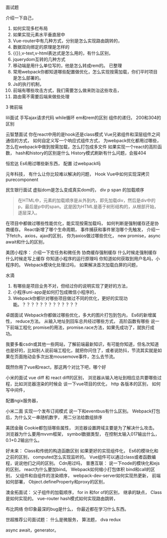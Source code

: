 面试题

介绍一下自己，
  1. 如何实现多栏布局
  2. 如果实现元素水平垂直居中
  3. Vue-router中有几种方式，分别是怎么实现路由跳转的，
  4. 数据双向绑定的原理是怎样的
  5. {{}},v-text,v-html表达式是怎么用的，有什么区别，
  6. jquerydom互转的几种方式
  7. 移动端是用什么单位写的，他是怎么转成rem的。
已整理
  8. 常用webpack你都知道哪些配置做优化，怎么实现按需加载，你们平时项目 是怎么部署的。
  9.  Js的执行机制，
  10. 前端有哪些攻击方式，我们需要怎么做来防治这些攻击，
  11. 路由需不需要后端来做些处理
 
 
3 微前端
 

lili面试
手写ajax请求代码
while循环
em和rem的区别
组件的递归，
200和304的区别
 
云智慧面试
你在react中用的是hook还是class模式
Vue兄弟组件和深层组件之间通信的方式，
如何自定义写一个响应式组件方式，
为webpack优化都用过哪些，怎么在webpack中做到按需加载，怎么打包成多文件
如果实现一个react的高阶函数，
hash和history的区别是什么
History模式刷新有什么问题，会报404
 
 
恒宏达
Es6用过哪些新东西，
配置 过webpack吗
 
元年科技，
有什么让你比较难以解决的问题，
Hook
Vue中如何实现深拷贝
purecomponent
 
民生银行面试
虚拟dom是怎么变成真实dom的，
div p span 的加载顺序
> 在HTML中，元素的加载顺序是从外到内，即先加载div，然后是div中的p，最后是p中的span。这是因为HTML是基于树形结构的，从根部开始，逐层深入。

在项目中都做过哪些性能优化，能实现按需加载吗，
如何判断是强制缓存还是协商缓存。
React新增了哪个生命周期，
事件捕获和事件冒泡哪个先触发，
介绍一下fetch，axios，ajax的区别，
你为axios做过哪些优化，
new promise，async await和什么的区别，
 
美团小程序：
介绍一下宏任务和微任务
协商缓存强制缓存
什么时候走强制缓存
什么时候走写上缓存
你知道小程序的运行原理吗
你知道如何获取到用户名吗，小程序的。
Webpack模块化处理过吗，
如果解决首次加载白屏的问题，
 
水滴
  1. 有哪些是项目业务不对，但经过你的说明实现了更好的方法，
  2. 小程序uni-app是如何打包成微信小程序的，
  3. Webpack你都针对哪些项目做过不同的优化，更好的实现功能。？？？？？？？？？？？？？
 
卓朗面试
Webpack你都做过哪些优化，多大的图片打包到包内，
Es6的新增属性，
reduce方法。
从输入地址到回车总共经过哪些方式，
高阶函数有哪些
说一下前端工程化
promise的用法，promise.race方法，如果先成功了，就执行成功。
 
我要多看csdn或其他一些网站，了解前端最新知识，有可能你知道，但名次知道也是好的，比如别人说前端工程化，就把你问住了，或者说防抖，节流其实就是如果在页面拖动会多次出发mousemove事件，怎么去节流。
 
既然你用了vue和react，那这两个对比下吧，哪个好
 
小米的面试
vue diff 和 react diff的区别，
浏览器从输入地址到相应总共要哪些过程，比如浏览器渲染的时候会
谈一下vue项目的优化，
http 各版本的区别，
如何写中间件，
 
配置ngix服务器，
 
小米二面
实现一个发布订阅模式
说一下和eventbus有什么区别。
Webpack打包后，为什么又一串随机数字，
用二分法给数组排序
 
美团金融
Cookie都包括哪些属性，
浏览器设置跨域主要是为了解决什么攻击。
浏览器为什么要用mvvm框架，
symbol数据类型，
在控制太输入017输出什么，
0.1+0.2输出什么。
 
好未来：
Class和传统的构造函数区别
如果更好的实现组件化，
Es6的模块化和之前的区别，
computed怎么实现监听的。
Vue组件可以通过class或者函数编程，说说他们之间的区别。
Cdn用过吗，
普惠互联：
说一下node的模块化和ejs的区别，
react为什么要加bind。
Webpack如何缩小打包体积
bind和call的区别，
父组件和自组件的渲染顺序，
webpack-dev-server如何实现热更新，
前端如何部署，
Object.defineProperty和proxy的区别，
 
澳金拓面试：
父子组件的加载顺序，
for in 和for of的区别，
继承的缺点，
Class是如何实现的。
vue-router hash模式如何实现路由跳转，
 
布比网络
你印象最深的bug是什么，
你最近都在学习什么东西。
 
 
 
世超推荐公司面试题：
什么是微服务，
算法题，
dva
redux
 
async await，generator。
